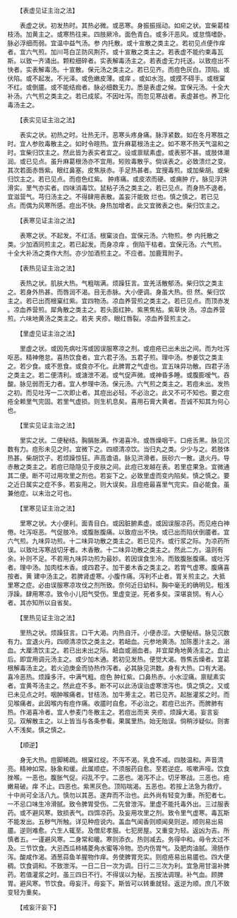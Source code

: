 <!-- { "loadSidebar": true } -->
　　【表虚见证主治之法】

　　表虚之状。初发热时。其热必微。或恶寒。身振振摇动。如疟之状。宜柴葛桂枝汤。加黄主之。或寒热往来。四肢厥冷。面色青白。或多汗恶风。或怠惰嗜卧。脉必浮细而弱。宜温中益气汤。参 内托散。或十宣散之类主之。若初见点便作痒者。宜六气煎。加川芎白芷防风荆芥。或十宣散之类主之。若表虚不能约束毒瓦斯。以致一齐涌出。颗粒细碎者。实表解毒汤主之。若表虚无力托送。以致痘出不快者。实表解毒汤。十宣散。保元汤之类主之。若已见齐。而痘色灰白。顶陷。或伏陷。或不起发。不光泽。或色嫩皮薄。或痒 。或如水泡。或摸不碍手。或根窠不红。或倒靥。或不能结痂者。脉必细数无力。悉是表虚之候。宜保元汤。十全大补汤。六气煎之类主之。若已成浆。不因吐泻。而忽见寒战者。表虚甚也。养卫化毒汤主之。

　　【表实见证主治之法】

　　表实之状。初热之时。壮热无汗。恶寒头疼身痛。脉浮紧数。如在冬月寒胜之时。宜人参败毒散主之。如时令暄热。宜升麻葛根汤主之。如不寒不热天气温和之时。宜柴归饮主之。然此皆为表实者宜之。设或禀赋素虚。或表邪不甚。或肢体潮润。或已见点。虽升麻葛根汤亦不宜用。矧败毒散乎。倘误表之。必致溃烂之变。其次若面赤唇紫。眼红鼻塞。皮焦肤赤。手足热甚者。宜搜毒煎。或加柴胡。或柴归饮主之。若已见点。而痘色红紫。 肿疼痛。或皮浓而硬。或痈肿 疔。脉见浮洪滑实。里气亦实者。四味消毒饮。鼠粘子汤之类主之。若已见点。而身热不退者。宜滋营气。芎归汤主之。不得肆用表散。盖妄汗能致 烂也。慎之慎之。若已见点。而偶为风寒所感。痘出不快。身热加增者。此又宜微表之也。柴归饮主之。

　　【表寒见证主治之法】

　　表寒之状。不起发。不红活。根窠淡白。宜保元汤。六物煎。参 内托散之类。少加酒同煎主之。若已起发。而身凉痒 。倒陷干枯者。宜保元汤。六气煎。十全大补汤之类作大剂。亦少加酒煎主之。不应者。加鹿茸附子。

　　【表热见证主治之法】

　　表热之状。肌肤大热。气粗喘满。烦躁狂言。宜羌活散郁汤。柴归饮之类主之。若身外热甚。而唇润不渴。目无赤脉。大小便调。身虽大热。但 然。柴归饮主之。若已出而根窠红紫。宜四物汤。凉血养营煎之类主之。若已见点。而顶赤发 。凉血养营煎。犀角散之类主之。若头面红肿。紫黑焦枯。紫草快 汤。凉血养营煎。六味地黄汤之类主之。若夹 夹疹。眼红唇裂。凉血养营煎主之。

　　【里虚见证主治之法】

　　里虚之状。或因先病吐泻或因误服寒凉之剂。或痘疮已出未出之间。而为吐泻呕恶。精神倦怠。喜热饮食者。宜六君子汤。五君子煎。理中汤。参姜饮之类主之。若少食。或不思食。或食亦不化。此脾胃之气虚也。宜五味异功散。四君子汤之类主之。若二便清利。或溏泄不渴。或气促声微。或神昏多睡。或腹膨嗳气。吞酸。脉见弱而无力者。宜人参理中汤。保元汤。六气煎之类主之。若痘未出。发热之初。而见吐泻一二次即止者。其痘出必轻。不必治之。此又不可不知也。要之痘疮全赖里气完固。若里气虚损。则生机息矣。喜用石膏大黄者。吾诚不知其为何心也。

　　【里实见证主治之法】

　　里实之状。二便秘结。胸膈胀满。作渴喜冷。或唇燥咽干。口疮舌黑。脉见沉数有力。痘形未见之时。宜微下之。四顺清凉饮。当归丸之类。少少与之。若肢体热甚。柴胡饮子。若烦躁惊狂。声高谵语。脉见洪滑者。辰砂六一散。退火丹。导赤散之类主之。若痘已隐隐见于皮肤之间。此痘已发越在表。若里症果急。宜微通其二便。断不可过用攻里之剂也。若妄下之。必致里虚而变内陷矣。慎之慎之。要之近日属实之症不多。若妄用之。则大误矣。且痘疮最喜里气完实。自必能食。虽兼他症。以末治之可也。

　　【里寒见证主治之法】

　　里寒之状。大小便利。面青目白。或因脏腑素虚。或因误服凉药。而见疮白神倦。吐泻呕恶。气促肢冷。或腹胀腹痛。以致痘出不快。或已出而陷伏倒靥者。宜六气煎。九味异功煎。十二味异功散之类主之。若已见齐。或行浆之际。为凉药所误。以致吐泻寒战切牙者。木香散。十二味异功散之类主之。然此二方。温则有余。补则不足。不若用九味异功煎为最妙。若因误食生冷。而致腹胀腹痛。或吐泻者。理中汤。加肉桂木香。或四君子。加干姜木香之类主之。若胃气虚寒。腹痛喜按者。黄 建中汤主之。若脾肾虚寒。小腹作痛。泻利不止者。胃关煎主之。大抵里寒之症。必由误服寒凉攻伐之剂所致。奈何近日幼科。胸中毫无的确明见。粗浅浮躁。肆用寒凉。致令小儿阳气受伤。里虚变逆。死者多矣。深堪哀悯。有人心者。其亦知所以自省矣。

　　【里热见证主治之法】

　　里热之状。烦躁狂言。口干大渴。内热自汗。小便赤涩。大便秘结。脉见沉数有力。宜退火丹。四顺清凉饮之类主之。若衄血。元参地黄汤。加陈墨汁主之。溺血。大厘清饮主之。若已出未出之际。衄血或溺血者。并宜犀角地黄汤主之。血止后。即宜用调元汤主之。或少加木通。若初见发热。便觉大渴。唇焦舌燥者。宜葛根解毒汤主之。若火迫庚金而协热作泻者。必其脉见洪数。身有大热。口有大渴。喜冷恶热。烦躁多汗。中满气粗。痘色 肿红紫。口鼻热赤。小水涩痛。禀赋素实者。宜黄芩汤主之。然此症不多。断不可以此汤误治虚寒泄泻也。慎之慎之。又或已未见点之时。咽肿喉痛者。甘桔汤。加牛蒡主之。若已见齐。起胀灌浆之时。而见喉痛者。此因喉内有痘作痛。收靥时自愈。不必治之。若痘已出齐。而脾肺有热。作渴喜冷者。宜人参麦门冬散主之。若痘出而夹 夹疹。烦躁大渴。妄言妄见。双解散主之。以上皆当与各条参看。果属里热。始无贻误。倘稍涉疑似。则害人不浅矣。慎之慎之。

　　【顺逆】

　　身无大热。痘脚稀疏。根窠红绽。不泻不渴。乳食不减。四肢温和。声音清亮。精神如常。脉象和缓。此属顺症。不须服药自愈。至若逆症。咳嗽声哑。饮食挫喉。一恶也。腹胀气促。闷乱不宁。二恶也。渴泻不止。切牙寒战。三恶也。疮嫩易破。痒 不止。四恶也。紫黑灰色。顶陷喘渴。五恶也。若按上法急为救疗。十中尚可全活八九。慎勿以其恶。遂弃而不治也。此外尚有轻变为重。所犯者七。一不忌口味生冷滑腻。致令脾胃受伤。二先曾泄泻。里虚不能托毒外出。三过服表药。或不避风寒。致损表气。四饵凉药。及妄用攻里之剂。致令里气虚寒。毒瓦斯不能发出。五秽气所触。详见种痘说内。盖血气闻香则顺闻臭则逆。顺则易出易靥。逆则难愈。六生人辄至。及僧尼孝服。七犯房屋。又重变为轻。返凶为吉。所慎者五。一谨避风寒。二身常和暖。寒则添衣。热则减去。务得中和。毋令太过不及。三节饮食。大忌西瓜柿橘菱角水蜜等冷物。恐内伤胃气。及肥肉油腻。滑肠作泻。酸咸作渴。酒葱蒜鱼羊腥物作痒。务使脾胃充实。则痘疮易出易靥也。四大便稠。饮食调和。不致泄泻。一日二日一次为调。日行二三次为利。宜急用甘温补脾药。若值灌浆之时。虽三四日不行。不得误以为秘。五按法调理。补气血。顾脾胃。避风寒。节饮食。毋妄汗。毋妄下。斯皆可以转重就轻。返逆为顺。庶几不致变轻为重矣。

　　【戒妄汗妄下】

